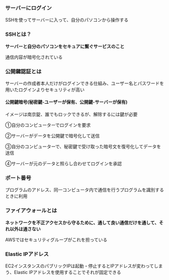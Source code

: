 ### サーバーにログイン

SSHを使ってサーバーに入って、自分のパソコンから操作する

### SSHとは？

**サーバーと自分のパソコンをセキュアに繋ぐサービスのこと**

通信内容が暗号化されている

### 公開鍵認証とは

サーバーの作成者本人だけがログインできる仕組み、ユーザー名とパスワードを用いたログインよりセキュリティが高い

#### 公開鍵暗号(秘密鍵-ユーザーが保有、公開鍵-サーバーが保有)

イメージは南京錠、誰でもロックできるが、解除するには鍵が必要

①自分のコンピューターでログインを要求

②サーバーがデータを公開鍵で暗号化して送信

③自分のコンピューターで、秘密鍵で受け取った暗号文を復号化してデータを送信

④サーバーが元のデータと照らし合わせてログインを承認


### ポート番号

プログラムのアドレス、同一コンピュータ内で通信を行うプログラムを識別するときに利用

### ファイアウォールとは

**ネットワークを不正アクセスから守るために、通して良い通信だけを通して、それ以外は通さない**

AWSではセキュリティグループがこれを担っている

### Elastic IPアドレス

EC2インスタンスのパブリックIPは起動・停止するとIPアドレスが変わってしまう、Elastic IPアドレスを使用することでそれが固定できる

